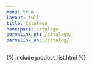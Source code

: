 ```yaml
---
menu: true
layout: full
title: Catalago
namespace: catalago
permalink_pt: /catalago/
permalink_en: /catalog/
---
```

{% include product_list.html %}